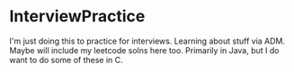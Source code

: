 # InterviewPractice
I'm just doing this to practice for interviews. Learning about stuff via ADM. Maybe will include my leetcode solns here too. Primarily in Java, but I do want to do some of these in C.
